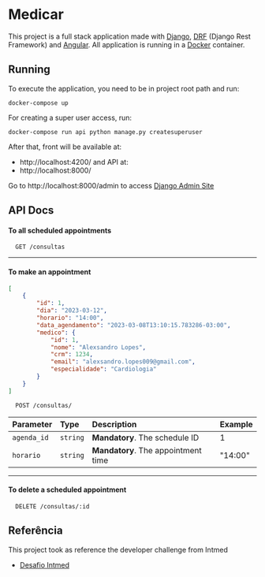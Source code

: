 # Medicar

This project is a full stack application made with [Django](https://www.djangoproject.com), [DRF](https://www.django-rest-framework.org) (Django Rest Framework) and [Angular](https://angular.io).  All application is running in a [Docker](https://www.docker.com) container.

## Running

To execute the application, you need to be in project root path and run:

```
docker-compose up

```

For creating a super user access, run:

```
docker-compose run api python manage.py createsuperuser

```

After that, front will be available at:
 - http://localhost:4200/ 
and API at:
 - http://localhost:8000/


Go to http://localhost:8000/admin to access [Django Admin Site](https://docs.djangoproject.com/en/4.1/ref/contrib/admin/)
## API Docs

#### To all scheduled appointments

```http
  GET /consultas
```

-----
#### To make an appointment
```json
[
    {
        "id": 1,
        "dia": "2023-03-12",
        "horario": "14:00",
        "data_agendamento": "2023-03-08T13:10:15.783286-03:00",
        "medico": {
            "id": 1,
            "nome": "Alexsandro Lopes",
            "crm": 1234,
            "email": "alexsandro.lopes009@gmail.com",
            "especialidade": "Cardiologia"
        }
    }
]
```

```http
  POST /consultas/
```


| Parameter   | Type       | Description                         | Example   |
| :---------- | :--------- | :-----------------------------------| :---------| 
| `agenda_id` | `string`   | **Mandatory**. The schedule ID      |1          | 
| `horario`   | `string`   | **Mandatory**. The appointment time |"14:00"    | 

-----------
#### To delete a scheduled appointment
```http
  DELETE /consultas/:id
```

## Referência
This project took as reference the developer challenge from Intmed
 - [Desafio Intmed](https://github.com/Intmed-Software/desafio)

